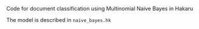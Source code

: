 Code for document classification using Multinomial Naive Bayes in Hakaru

The model is described in `naive_bayes.hk`
